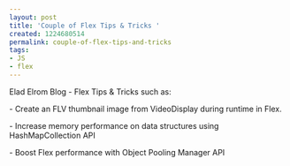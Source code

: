 ```yaml
---
layout: post
title: 'Couple of Flex Tips & Tricks '
created: 1224680514
permalink: couple-of-flex-tips-and-tricks
tags:
- JS
- flex
---
```

<p>Elad Elrom Blog - Flex Tips &amp; Tricks such as:</p><p>- Create an FLV thumbnail image from VideoDisplay during runtime in Flex.</p><p>- Increase memory performance on data structures using HashMapCollection API</p><p>- Boost Flex performance with Object Pooling Manager API</p><p>&nbsp;</p><p>&nbsp;</p>
